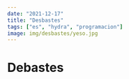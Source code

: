 ```yaml
---
date: "2021-12-17"
title: "Desbastes"
tags: ["es", "hydra", "programacion"]
image: img/desbastes/yeso.jpg
---
```


# Debastes